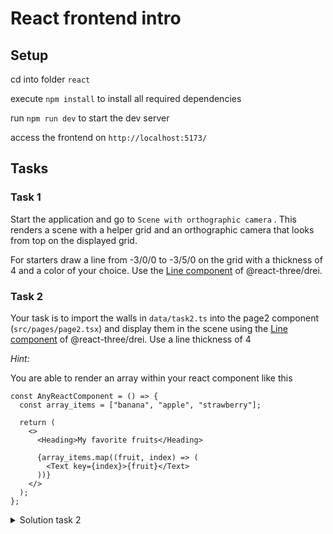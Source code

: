 # React frontend intro

## Setup

cd into folder `react`

execute `npm install` to install all required dependencies

run `npm run dev` to start the dev server

access the frontend on `http://localhost:5173/`

## Tasks

### Task 1

Start the application and go to `Scene with orthographic camera` . This renders a scene with a helper grid and an orthographic camera that looks from top on the displayed grid.

For starters draw a line from -3/0/0 to -3/5/0 on the grid with a thickness of 4 and a color of your choice. Use the [Line component](https://github.com/pmndrs/drei#line) of @react-three/drei.

### Task 2

Your task is to import the walls in `data/task2.ts` into the page2 component (`src/pages/page2.tsx`) and display them in the scene using the [Line component](https://github.com/pmndrs/drei#line) of @react-three/drei. Use a line thickness of 4

_Hint:_

You are able to render an array within your react component like this

```tsx
const AnyReactComponent = () => {
  const array_items = ["banana", "apple", "strawberry"];

  return (
    <>
      <Heading>My favorite fruits</Heading>

      {array_items.map((fruit, index) => (
        <Text key={index}>{fruit}</Text>
      ))}
    </>
  );
};
```

<details>
  <summary>Solution task 2</summary>
  
  Not yet available
</details>

